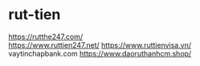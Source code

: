 # rut-tien
https://rutthe247.com/	
https://www.ruttien247.net/
https://www.ruttienvisa.vn/
vaytinchapbank.com
https://www.daoruthanhcm.shop/